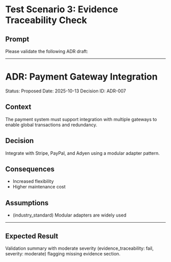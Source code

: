 # Test Scenario 3: Evidence Traceability Check

## Prompt
Please validate the following ADR draft:

---
# ADR: Payment Gateway Integration
Status: Proposed
Date: 2025-10-13
Decision ID: ADR-007

## Context
The payment system must support integration with multiple gateways to enable global transactions and redundancy.

## Decision
Integrate with Stripe, PayPal, and Adyen using a modular adapter pattern.

## Consequences
- Increased flexibility
- Higher maintenance cost

## Assumptions
- (industry_standard) Modular adapters are widely used

---

## Expected Result
Validation summary with moderate severity (evidence_traceability: fail, severity: moderate) flagging missing evidence section.
